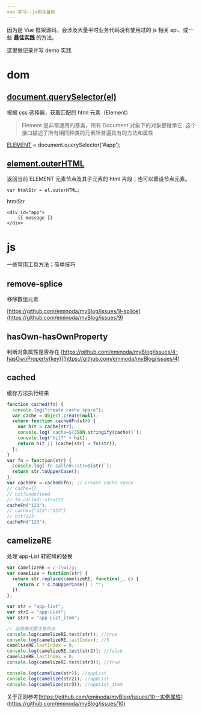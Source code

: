 ```yaml
---
vue 学习--js相关基础
---
```


因为是 Vue 框架源码，会涉及大量平时业务代码没有使用过的 js 相关 api、或一些 **最佳实践** 的方法。

这里做记录并写 demo 实践

# dom

## [document.querySelector(el)](https://developer.mozilla.org/zh-CN/docs/Web/API/Document/querySelector)

根据 css 选择器，获取匹配的 html 元素（Element）

> Element 是非常通用的基类，所有 Document 对象下的对象都继承它. 这个接口描述了所有相同种类的元素所普遍具有的方法和属性

[ELEMENT](https://developer.mozilla.org/zh-CN/docs/Web/API/Element) = document.querySelector('#app');

## [element.outerHTML](https://developer.mozilla.org/zh-CN/docs/Web/API/Element/outerHTML)

返回当前 ELEMENT 元素节点及其子元素的 html 片段；也可以重设节点元素。

```
var htmlStr = el.outerHTML;
```

htmlStr

```
<div id="app">
    {{ message }}
</div>
```

# js

一些常用工具方法；简单技巧

## remove-splice

移除数组元素

[https://github.com/eminoda/myBlog/issues/9-splice](https://github.com/eminoda/myBlog/issues/9)

## hasOwn-hasOwnProperty

判断对象属性是否存在
[https://github.com/eminoda/myBlog/issues/4-hasOwnProperty(key)](https://github.com/eminoda/myBlog/issues/4)

## cached

缓存方法执行结果

```js
function cached(fn) {
  console.log("create cache space");
  var cache = Object.create(null);
  return function cachedFn(str) {
    var hit = cache[str];
    console.log(`cache=${JSON.stringify(cache)}`);
    console.log("hit?" + hit);
    return hit || (cache[str] = fn(str));
  };
}
var fn = function(str) {
  console.log(`fn called::str=${str}`);
  return str.toUpperCase();
};
var cacheFn = cached(fn); // create cache space
// cache={}
// hit?undefined
// fn called::str=123
cacheFn("123");
// cache={"123":"123"}
// hit?123
cacheFn("123");
```

## camelizeRE

处理 app-List 转驼峰的替换

```js
var camelizeRE = /-(\w)/g;
var camelize = function(str) {
  return str.replace(camelizeRE, function(_, c) {
    return c ? c.toUpperCase() : "";
  });
};

var str = "app-list";
var str2 = "app-List";
var str3 = "app-List_item";

// 全局模式要注意的点
console.log(camelizeRE.test(str)); //true
console.log(camelizeRE.lastIndex); //5
camelizeRE.lastIndex = 0;
console.log(camelizeRE.test(str2)); //false
camelizeRE.lastIndex = 0;
console.log(camelizeRE.test(str3)); //true

console.log(camelize(str)); //appList
console.log(camelize(str2)); //appList
console.log(camelize(str3)); //appList_item
```

关于正则参考[https://github.com/eminoda/myBlog/issues/10--实例属性](https://github.com/eminoda/myBlog/issues/10)
